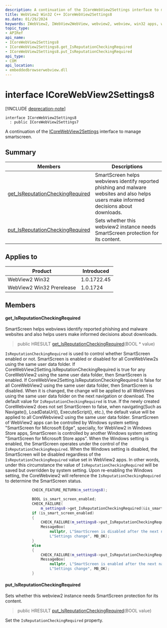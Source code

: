 ```yaml
---
description: A continuation of the ICoreWebView2Settings interface to manage smartscreen.
title: WebView2 Win32 C++ ICoreWebView2Settings8
ms.date: 01/29/2024
keywords: IWebView2, IWebView2WebView, webview2, webview, win32 apps, win32, edge, ICoreWebView2, ICoreWebView2Controller, browser control, edge html, ICoreWebView2Settings8
topic_type: 
- APIRef
api_name:
- ICoreWebView2Settings8
- ICoreWebView2Settings8.get_IsReputationCheckingRequired
- ICoreWebView2Settings8.put_IsReputationCheckingRequired
api_type:
- COM
api_location:
- embeddedbrowserwebview.dll
---
```


# interface ICoreWebView2Settings8

[!INCLUDE [deprecation-note](../includes/deprecation-note.md)]

```
interface ICoreWebView2Settings8
  : public ICoreWebView2Settings7
```

A continuation of the [ICoreWebView2Settings](icorewebview2settings.md) interface to manage smartscreen.

## Summary

 Members                        | Descriptions
--------------------------------|---------------------------------------------
[get_IsReputationCheckingRequired](#get_isreputationcheckingrequired) | SmartScreen helps webviews identify reported phishing and malware websites and also helps users make informed decisions about downloads.
[put_IsReputationCheckingRequired](#put_isreputationcheckingrequired) | Sets whether this webview2 instance needs SmartScreen protection for its content.

## Applies to

Product                         | Introduced
--------------------------------|---------------------------------------------
WebView2 Win32            |    1.0.1722.45
WebView2 Win32 Prerelease |    1.0.1724

## Members

#### get_IsReputationCheckingRequired

SmartScreen helps webviews identify reported phishing and malware websites and also helps users make informed decisions about downloads.

> public HRESULT [get_IsReputationCheckingRequired](#get_isreputationcheckingrequired)(BOOL * value)

`IsReputationCheckingRequired` is used to control whether SmartScreen enabled or not. SmartScreen is enabled or disabled for all CoreWebView2s using the same user data folder. If CoreWebView2Setting.IsReputationCheckingRequired is true for any CoreWebView2 using the same user data folder, then SmartScreen is enabled. If CoreWebView2Setting.IsReputationCheckingRequired is false for all CoreWebView2 using the same user data folder, then SmartScreen is disabled. When it is changed, the change will be applied to all WebViews using the same user data folder on the next navigation or download. The default value for `IsReputationCheckingRequired` is true. If the newly created CoreWebview2 does not set SmartScreen to false, when navigating(Such as Navigate(), LoadDataUrl(), ExecuteScript(), etc.), the default value will be applied to all CoreWebview2 using the same user data folder. SmartScreen of WebView2 apps can be controlled by Windows system setting "SmartScreen for Microsoft Edge", specially, for WebView2 in Windows Store apps, SmartScreen is controlled by another Windows system setting "SmartScreen for Microsoft Store apps". When the Windows setting is enabled, the SmartScreen operates under the control of the `IsReputationCheckingRequired`. When the Windows setting is disabled, the SmartScreen will be disabled regardless of the `IsReputationCheckingRequired` value set in WebView2 apps. In other words, under this circumstance the value of `IsReputationCheckingRequired` will be saved but overridden by system setting. Upon re-enabling the Windows setting, the CoreWebview2 will reference the `IsReputationCheckingRequired` to determine the SmartScreen status. 
```cpp
            CHECK_FEATURE_RETURN(m_settings8);

            BOOL is_smart_screen_enabled;
            CHECK_FAILURE(
                m_settings8->get_IsReputationCheckingRequired(&is_smart_screen_enabled));
            if (is_smart_screen_enabled)
            {
                CHECK_FAILURE(m_settings8->put_IsReputationCheckingRequired(false));
                MessageBox(
                    nullptr, L"SmartScreen is disabled after the next navigation.",
                    L"Settings change", MB_OK);
            }
            else
            {
                CHECK_FAILURE(m_settings8->put_IsReputationCheckingRequired(true));
                MessageBox(
                    nullptr, L"SmartScreen is enabled after the next navigation.",
                    L"Settings change", MB_OK);
            }
```

#### put_IsReputationCheckingRequired

Sets whether this webview2 instance needs SmartScreen protection for its content.

> public HRESULT [put_IsReputationCheckingRequired](#put_isreputationcheckingrequired)(BOOL value)

Set the `IsReputationCheckingRequired` property.

